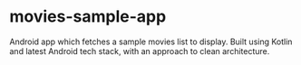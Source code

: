 # movies-sample-app
Android app which fetches a sample movies list to display. Built using Kotlin and latest Android tech stack, with an approach to clean architecture.
